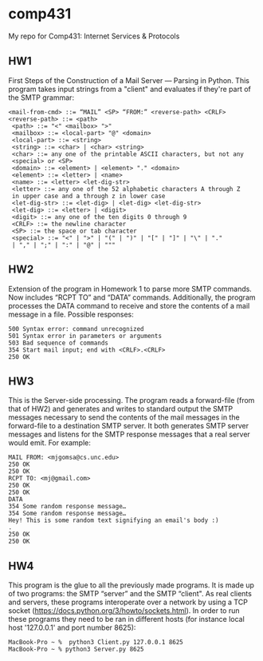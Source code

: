 # comp431
My repo for Comp431: Internet Services &amp; Protocols

## HW1
First Steps of the Construction of a Mail Server — Parsing in Python.
This program takes input strings from a "client" and evaluates if they're part of the SMTP grammar:
```
<mail-from-cmd> ::= “MAIL” <SP> “FROM:” <reverse-path> <CRLF>
<reverse-path> ::= <path>
 <path> ::= "<" <mailbox> ">"
 <mailbox> ::= <local-part> "@" <domain>
 <local-part> ::= <string>
 <string> ::= <char> | <char> <string>
 <char> ::= any one of the printable ASCII characters, but not any
 <special> or <SP>
 <domain> ::= <element> | <element> "." <domain>
 <element> ::= <letter> | <name>
 <name> ::= <letter> <let-dig-str>
 <letter> ::= any one of the 52 alphabetic characters A through Z
 in upper case and a through z in lower case
 <let-dig-str> ::= <let-dig> | <let-dig> <let-dig-str>
 <let-dig> ::= <letter> | <digit>
 <digit> ::= any one of the ten digits 0 through 9
 <CRLF> ::= the newline character
 <SP> ::= the space or tab character
 <special> ::= "<" | ">" | "(" | ")" | "[" | "]" | "\" | "."
 | "," | ";" | ":" | "@" | """
```
## HW2
Extension of the program in Homework 1 to parse more SMTP commands. Now includes “RCPT TO” and “DATA” commands. Additionally, the program processes the DATA command to receive and store the contents of a mail message in a file. Possible responses:
```
500 Syntax error: command unrecognized
501 Syntax error in parameters or arguments
503 Bad sequence of commands
354 Start mail input; end with <CRLF>.<CRLF>
250 OK
```

## HW3
This is the Server-side processing. The program reads a forward-file (from that of HW2) and generates and writes to standard output the SMTP messages necessary to send the contents of the mail messages in the forward-file to a destination SMTP server. It both generates SMTP server messages and listens for the SMTP response messages that a real server would emit. For example:
```
MAIL FROM: <mjgomsa@cs.unc.edu>
250 OK
250 OK
RCPT TO: <mj@gmail.com>
250 OK
250 OK
DATA
354 Some random response message…
354 Some random response message…
Hey! This is some random text signifying an email's body :)
.
250 OK
250 OK
```

## HW4
This program is the glue to all the previously made programs. It is made up of two programs: the SMTP “server” and the SMTP “client". As real clients and servers, these programs interoperate over a network by using a TCP socket (https://docs.python.org/3/howto/sockets.html).
In order to run these programs they need to be ran in different hosts (for instance local host '127.0.0.1' and port number 8625):
```
MacBook-Pro ~ %  python3 Client.py 127.0.0.1 8625  
MacBook-Pro ~ % python3 Server.py 8625

```

